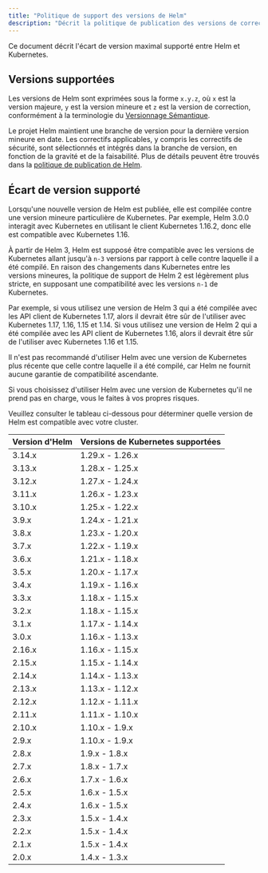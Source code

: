 ```yaml
---
title: "Politique de support des versions de Helm"
description: "Décrit la politique de publication des versions de correction de Helm ainsi que l'écart de version maximal supporté entre Helm et Kubernetes"
---
```


Ce document décrit l'écart de version maximal supporté entre Helm et Kubernetes.

## Versions supportées

Les versions de Helm sont exprimées sous la forme `x.y.z`, où `x` est la version majeure, `y` est la version mineure et `z` est la version de correction, conformément à la terminologie du [Versionnage Sémantique](https://semver.org/spec/v2.0.0.html).

Le projet Helm maintient une branche de version pour la dernière version mineure en date. Les correctifs applicables, y compris les correctifs de sécurité, sont sélectionnés et intégrés dans la branche de version, en fonction de la gravité et de la faisabilité. Plus de détails peuvent être trouvés dans la [politique de publication de Helm]({{}}).

## Écart de version supporté

Lorsqu'une nouvelle version de Helm est publiée, elle est compilée contre une version mineure particulière de Kubernetes. Par exemple, Helm 3.0.0 interagit avec Kubernetes en utilisant le client Kubernetes 1.16.2, donc elle est compatible avec Kubernetes 1.16.

À partir de Helm 3, Helm est supposé être compatible avec les versions de Kubernetes allant jusqu'à `n-3` versions par rapport à celle contre laquelle il a été compilé. En raison des changements dans Kubernetes entre les versions mineures, la politique de support de Helm 2 est légèrement plus stricte, en supposant une compatibilité avec les versions `n-1` de Kubernetes.

Par exemple, si vous utilisez une version de Helm 3 qui a été compilée avec les API client de Kubernetes 1.17, alors il devrait être sûr de l'utiliser avec Kubernetes 1.17, 1.16, 1.15 et 1.14. Si vous utilisez une version de Helm 2 qui a été compilée avec les API client de Kubernetes 1.16, alors il devrait être sûr de l'utiliser avec Kubernetes 1.16 et 1.15.

Il n'est pas recommandé d'utiliser Helm avec une version de Kubernetes plus récente que celle contre laquelle il a été compilé, car Helm ne fournit aucune garantie de compatibilité ascendante.

Si vous choisissez d'utiliser Helm avec une version de Kubernetes qu'il ne prend pas en charge, vous le faites à vos propres risques.

Veuillez consulter le tableau ci-dessous pour déterminer quelle version de Helm est compatible avec votre cluster.

| Version d'Helm | Versions de Kubernetes supportées |
|----------------|-----------------------------------|
| 3.14.x         | 1.29.x - 1.26.x                   |
| 3.13.x         | 1.28.x - 1.25.x                   |
| 3.12.x         | 1.27.x - 1.24.x                   |
| 3.11.x         | 1.26.x - 1.23.x                   |
| 3.10.x         | 1.25.x - 1.22.x                   |
| 3.9.x          | 1.24.x - 1.21.x                   |
| 3.8.x          | 1.23.x - 1.20.x                   |
| 3.7.x          | 1.22.x - 1.19.x                   |
| 3.6.x          | 1.21.x - 1.18.x                   |
| 3.5.x          | 1.20.x - 1.17.x                   |
| 3.4.x          | 1.19.x - 1.16.x                   |
| 3.3.x          | 1.18.x - 1.15.x                   |
| 3.2.x          | 1.18.x - 1.15.x                   |
| 3.1.x          | 1.17.x - 1.14.x                   |
| 3.0.x          | 1.16.x - 1.13.x                   |
| 2.16.x         | 1.16.x - 1.15.x                   |
| 2.15.x         | 1.15.x - 1.14.x                   |
| 2.14.x         | 1.14.x - 1.13.x                   |
| 2.13.x         | 1.13.x - 1.12.x                   |
| 2.12.x         | 1.12.x - 1.11.x                   |
| 2.11.x         | 1.11.x - 1.10.x                   |
| 2.10.x         | 1.10.x - 1.9.x                    |
| 2.9.x          | 1.10.x - 1.9.x                    |
| 2.8.x          | 1.9.x - 1.8.x                     |
| 2.7.x          | 1.8.x - 1.7.x                     |
| 2.6.x          | 1.7.x - 1.6.x                     |
| 2.5.x          | 1.6.x - 1.5.x                     |
| 2.4.x          | 1.6.x - 1.5.x                     |
| 2.3.x          | 1.5.x - 1.4.x                     |
| 2.2.x          | 1.5.x - 1.4.x                     |
| 2.1.x          | 1.5.x - 1.4.x                     |
| 2.0.x          | 1.4.x - 1.3.x                     |
